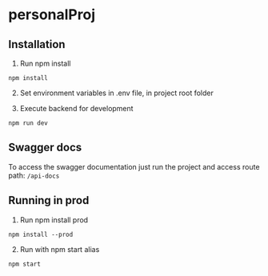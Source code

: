 # personalProj

## Installation

1. Run npm install

`npm install`

2. Set environment variables in .env file, in project root folder

3. Execute backend for development

`npm run dev`

## Swagger docs

To access the swagger documentation just run the project and access route path: `/api-docs`

## Running in prod
1. Run npm install prod

`npm install --prod`

2. Run with npm start alias

`npm start`